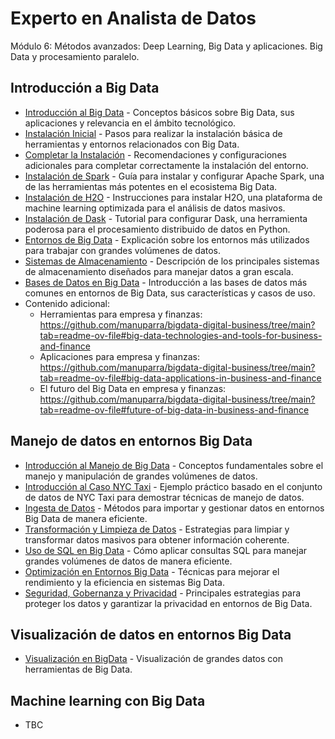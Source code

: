# Experto en Analista de Datos

Módulo 6: Métodos avanzados: Deep Learning, Big Data y aplicaciones. Big Data y procesamiento paralelo.

## Introducción a Big Data

- [Introducción al Big Data](Introducción_BigData/001_introduccionbigdata.md) - Conceptos básicos sobre Big Data, sus aplicaciones y relevancia en el ámbito tecnológico.
- [Instalación Inicial](Introducción_BigData/00_instalación.md) - Pasos para realizar la instalación básica de herramientas y entornos relacionados con Big Data.
- [Completar la Instalación](Introducción_BigData/01_completarinstalación.md) - Recomendaciones y configuraciones adicionales para completar correctamente la instalación del entorno.
- [Instalación de Spark](Introducción_BigData/02_instalacionspark.md) - Guía para instalar y configurar Apache Spark, una de las herramientas más potentes en el ecosistema Big Data.
- [Instalación de H2O](Introducción_BigData/03_instalaciónH2O.md) - Instrucciones para instalar H2O, una plataforma de machine learning optimizada para el análisis de datos masivos.
- [Instalación de Dask](Introducción_BigData/04_instalaciondask.md) - Tutorial para configurar Dask, una herramienta poderosa para el procesamiento distribuido de datos en Python.
- [Entornos de Big Data](Introducción_BigData/05_entornosbigdata.md) - Explicación sobre los entornos más utilizados para trabajar con grandes volúmenes de datos.
- [Sistemas de Almacenamiento](Introducción_BigData/06_sistemasdealmacenamiento.md) - Descripción de los principales sistemas de almacenamiento diseñados para manejar datos a gran escala.
- [Bases de Datos en Big Data](Introducción_BigData/07_basesdedatosbigdata.md) - Introducción a las bases de datos más comunes en entornos de Big Data, sus características y casos de uso.
- Contenido adicional:
  - Herramientas para empresa y finanzas: https://github.com/manuparra/bigdata-digital-business/tree/main?tab=readme-ov-file#big-data-technologies-and-tools-for-business-and-finance
  - Aplicaciones para empresa y finanzas: https://github.com/manuparra/bigdata-digital-business/tree/main?tab=readme-ov-file#big-data-applications-in-business-and-finance
  - El futuro del Big Data en empresa y finanzas: https://github.com/manuparra/bigdata-digital-business/tree/main?tab=readme-ov-file#future-of-big-data-in-business-and-finance

## Manejo de datos en entornos Big Data

- [Introducción al Manejo de Big Data](Manejo_BigData/10_introducciónmanejobigdata.md) - Conceptos fundamentales sobre el manejo y manipulación de grandes volúmenes de datos.
- [Introducción al Caso NYC Taxi](Manejo_BigData/11_introducciónnyctaxi.md) - Ejemplo práctico basado en el conjunto de datos de NYC Taxi para demostrar técnicas de manejo de datos.
- [Ingesta de Datos](Manejo_BigData/12_ingestadedatos.md) - Métodos para importar y gestionar datos en entornos Big Data de manera eficiente.
- [Transformación y Limpieza de Datos](Manejo_BigData/13_transformaciónylimpiezadedatos.md) - Estrategias para limpiar y transformar datos masivos para obtener información coherente.
- [Uso de SQL en Big Data](Manejo_BigData/14_sql.md) - Cómo aplicar consultas SQL para manejar grandes volúmenes de datos de manera eficiente.
- [Optimización en Entornos Big Data](Manejo_BigData/15_optimizacionbigdata.md) - Técnicas para mejorar el rendimiento y la eficiencia en sistemas Big Data.
- [Seguridad, Gobernanza y Privacidad](Manejo_BigData/16_seguridadgobernanzaprivacidad.md) - Principales estrategias para proteger los datos y garantizar la privacidad en entornos de Big Data.


## Visualización de datos en entornos Big Data

- [Visualización en BigData](Visualización_BigData/20_visualización.md) - Visualización de grandes datos con herramientas de Big Data.

## Machine learning con Big Data

- TBC
